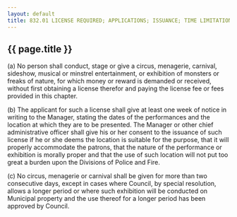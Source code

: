 ---
layout: default 
title: 832.01 LICENSE REQUIRED; APPLICATIONS; ISSUANCE; TIME LIMITATIONS.---

{{ page.title }}
----------------

​(a) No person shall conduct, stage or give a circus, menagerie,
carnival, sideshow, musical or minstrel entertainment, or exhibition of
monsters or freaks of nature, for which money or reward is demanded or
received, without first obtaining a license therefor and paying the
license fee or fees provided in this chapter.

​(b) The applicant for such a license shall give at least one week of
notice in writing to the Manager, stating the dates of the performances
and the location at which they are to be presented. The Manager or other
chief administrative officer shall give his or her consent to the
issuance of such license if he or she deems the location is suitable for
the purpose, that it will properly accommodate the patrons, that the
nature of the performance or exhibition is morally proper and that the
use of such location will not put too great a burden upon the Divisions
of Police and Fire.

​(c) No circus, menagerie or carnival shall be given for more than two
consecutive days, except in cases where Council, by special resolution,
allows a longer period or where such exhibition will be conducted on
Municipal property and the use thereof for a longer period has been
approved by Council.
